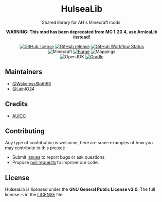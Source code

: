 <h1 align="center">HulseaLib</h1>

<div align="center">

Shared library for AH's Minecraft mods.

**WARNING: This mod has been deprecated from MC 1.20.4, use ArnicaLib instead!**

[![GitHub license](https://img.shields.io/github/license/auioc/hulsealib-mcmod?style=flat-square)](/LICENSE)
[![GitHub release](https://img.shields.io/github/v/release/auioc/hulsealib-mcmod?style=flat-square)](https://github.com/auioc/hulsealib-mcmod/releases/latest)
[![GitHub Workflow Status](https://img.shields.io/github/actions/workflow/status/auioc/hulsealib-mcmod/dev-build.yml?branch=1.20-forge&label=dev%20build&style=flat-square)](https://github.com/auioc/hulsealib-mcmod/actions/workflows/dev-build.yml)
<br/>
![Minecraft](https://img.shields.io/static/v1?label=Minecraft&message=1.20.1&color=00aa00&style=flat-square)
[![Forge](https://img.shields.io/static/v1?label=Forge&message=47.1.0&color=e04e14&logo=Conda-Forge&style=flat-square)](http://files.minecraftforge.net/net/minecraftforge/forge/index_1.20.1.html)
![Mappings](https://img.shields.io/static/v1?label=Mappings&message=official&color=00aa00&style=flat-square)
<br/>
![OpenJDK](https://img.shields.io/static/v1?label=OpenJDK&message=17&color=brightgreen&logo=java&style=flat-square)
[![Gradle](https://img.shields.io/static/v1?label=Gradle&message=8.1.1&color=brightgreen&logo=gradle&style=flat-square)](https://docs.gradle.org/8.1.1/release-notes.html)

</div>

## Maintainers

- [@WakelessSloth56](https://github.com/WakelessSloth56)
- [@LainIO24](https://github.com/lainio24)

## Credits

- [AUIOC](https://www.auioc.com)

## Contributing

Any type of contribution is welcome, here are some examples of how you may contribute to this project:

- Submit [issues](https://github.com/auioc/hulsealib-mcmod/issues) to report bugs or ask questions.
- Propose [pull requests](https://github.com/auioc/hulsealib-mcmod/pulls) to improve our code.

## License

HulseaLib is licensed under the **GNU General Public License v3.0**.
The full license is in the [LICENSE](/LICENSE) file.
